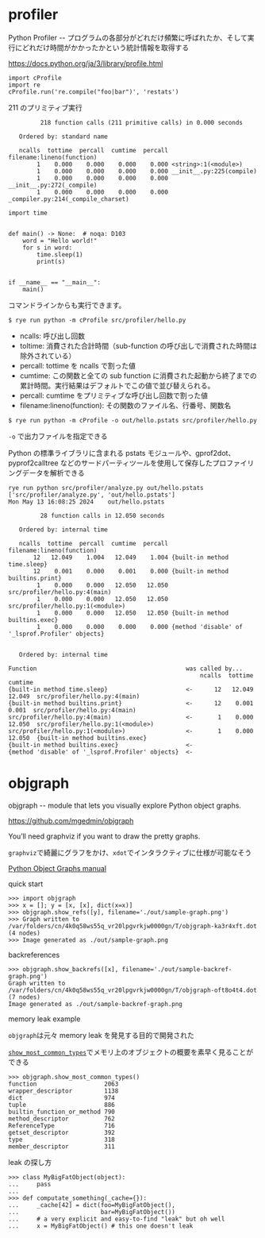 # profiler

Python Profiler -- プログラムの各部分がどれだけ頻繁に呼ばれたか、そして実行にどれだけ時間がかかったかという統計情報を取得する

https://docs.python.org/ja/3/library/profile.html

```
import cProfile
import re
cProfile.run('re.compile("foo|bar")', 'restats')
```

211 のプリミティブ実行

```
         218 function calls (211 primitive calls) in 0.000 seconds

   Ordered by: standard name

   ncalls  tottime  percall  cumtime  percall filename:lineno(function)
        1    0.000    0.000    0.000    0.000 <string>:1(<module>)
        1    0.000    0.000    0.000    0.000 __init__.py:225(compile)
        1    0.000    0.000    0.000    0.000 __init__.py:272(_compile)
        1    0.000    0.000    0.000    0.000 _compiler.py:214(_compile_charset)
```

```
import time


def main() -> None:  # noqa: D103
    word = "Hello world!"
    for s in word:
        time.sleep(1)
        print(s)


if __name__ == "__main__":
    main()

```

コマンドラインからも実行できます。

```
$ rye run python -m cProfile src/profiler/hello.py
```

- ncalls: 呼び出し回数
- toltime: 消費された合計時間（sub-function の呼び出しで消費された時間は除外されている）
- percall: tottime を ncalls で割った値
- cumtime: この関数と全ての sub function に消費された起動から終了までの累計時間。実行結果はデフォルトでこの値で並び替えられる。
- percall: cumtime をプリミティブな呼び出し回数で割った値
- filename:lineno(function): その関数のファイル名、行番号、関数名

```
$ rye run python -m cProfile -o out/hello.pstats src/profiler/hello.py
```

`-o` で出力ファイルを指定できる

Python の標準ライブラリに含まれる pstats モジュールや、gprof2dot、pyprof2calltree などのサードパーティツールを使用して保存したプロファイリングデータを解析できる

```
rye run python src/profiler/analyze.py out/hello.pstats
['src/profiler/analyze.py', 'out/hello.pstats']
Mon May 13 16:08:25 2024    out/hello.pstats

         28 function calls in 12.050 seconds

   Ordered by: internal time

   ncalls  tottime  percall  cumtime  percall filename:lineno(function)
       12   12.049    1.004   12.049    1.004 {built-in method time.sleep}
       12    0.001    0.000    0.001    0.000 {built-in method builtins.print}
        1    0.000    0.000   12.050   12.050 src/profiler/hello.py:4(main)
        1    0.000    0.000   12.050   12.050 src/profiler/hello.py:1(<module>)
        1    0.000    0.000   12.050   12.050 {built-in method builtins.exec}
        1    0.000    0.000    0.000    0.000 {method 'disable' of '_lsprof.Profiler' objects}


   Ordered by: internal time

Function                                          was called by...
                                                      ncalls  tottime  cumtime
{built-in method time.sleep}                      <-      12   12.049   12.049  src/profiler/hello.py:4(main)
{built-in method builtins.print}                  <-      12    0.001    0.001  src/profiler/hello.py:4(main)
src/profiler/hello.py:4(main)                     <-       1    0.000   12.050  src/profiler/hello.py:1(<module>)
src/profiler/hello.py:1(<module>)                 <-       1    0.000   12.050  {built-in method builtins.exec}
{built-in method builtins.exec}                   <-
{method 'disable' of '_lsprof.Profiler' objects}  <-
```

# objgraph

objgraph -- module that lets you visually explore Python object graphs.

https://github.com/mgedmin/objgraph

You’ll need graphviz if you want to draw the pretty graphs.

`graphviz`で綺麗にグラフをかけ、`xdot`でインタラクティブに仕様が可能なそう

[Python Object Graphs manual](https://objgraph.readthedocs.io/en/stable/)

quick start

```
>>> import objgraph
>>> x = []; y = [x, [x], dict(x=x)]
>>> objgraph.show_refs([y], filename='./out/sample-graph.png')
>>> Graph written to /var/folders/cn/4k0q58ws55q_vr20lpgvrkjw0000gn/T/objgraph-ka3r4xft.dot (4 nodes)
>>> Image generated as ./out/sample-graph.png
```

backreferences

```
>>> objgraph.show_backrefs([x], filename='./out/sample-backref-graph.png')
Graph written to /var/folders/cn/4k0q58ws55q_vr20lpgvrkjw0000gn/T/objgraph-oft8o4t4.dot (7 nodes)
Image generated as ./out/sample-backref-graph.png
```

memory leak example

`objgraph`は元々 memory leak を発見する目的で開発された

[`show_most_common_types`](https://objgraph.readthedocs.io/en/stable/objgraph.html#objgraph.show_most_common_types)でメモリ上のオブジェクトの概要を素早く見ることができる

```
>>> objgraph.show_most_common_types()
function                   2063
wrapper_descriptor         1138
dict                       974
tuple                      886
builtin_function_or_method 790
method_descriptor          762
ReferenceType              716
getset_descriptor          392
type                       318
member_descriptor          311
```

leak の探し方

```
>>> class MyBigFatObject(object):
...     pass
...
>>> def computate_something(_cache={}):
...     _cache[42] = dict(foo=MyBigFatObject(),
...                       bar=MyBigFatObject())
...     # a very explicit and easy-to-find "leak" but oh well
...     x = MyBigFatObject() # this one doesn't leak
```
